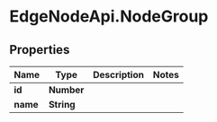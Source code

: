 # EdgeNodeApi.NodeGroup

## Properties

Name | Type | Description | Notes
------------ | ------------- | ------------- | -------------
**id** | **Number** |  | 
**name** | **String** |  | 


